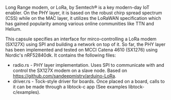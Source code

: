 
Long Range modem, or LoRa, by Semtech® is a key modern-day IoT enabler. On the PHY layer, it is based on the robust chirp spread spectrum (CSS) while on the MAC layer, it utilizes the LoRaWAN specification which has gained popularity among various online communities like TTN and Helium.

This capsule specifies an interface for mirco-controlling a LoRa modem (SX127X) using SPI and building a network on top of it. So far, the PHY layer has been implemented and tested on MCCI Catena 4610 (SX1276) using Nordic's nRF52840dk. It contains the following files:

 * radio.rs - PHY layer implementation. Uses SPI to communicate with and control the SX127X modem on a slave node. Based on https://github.com/sandeepmistry/arduino-LoRa.
 * driver.rs - Tock-style driver for boards. Once placed on a board, calls to it can be made through a libtock-c app (See examples libtock-c/examples).
